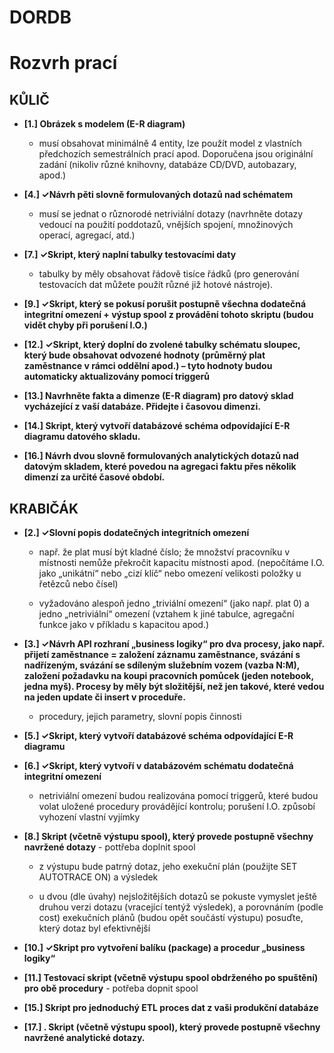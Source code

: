 # DORDB #


# Rozvrh prací #

## KŮLIČ ##
- **[1.] Obrázek s modelem (E-R diagram)**
	-  musí obsahovat minimálně 4 entity, lze použít model z vlastních předchozích
semestrálních prací apod. Doporučena jsou originální zadání (nikoliv různé knihovny,
databáze CD/DVD, autobazary, apod.)

- **[4.] ✓Návrh pěti slovně formulovaných dotazů nad schématem**
 
	- musí se jednat o různorodé
netriviální dotazy (navrhněte dotazy vedoucí na použití poddotazů, vnějších spojení,
množinových operací, agregací, atd.)

- **[7.] ✓Skript, který naplní tabulky testovacími daty**

	- tabulky by měly obsahovat řádově tisíce řádků
(pro generování testovacích dat můžete použít různé již hotové nástroje).

- **[9.] ✓Skript, který se pokusí porušit postupně všechna dodatečná integritní omezení + výstup spool z provádění tohoto skriptu (budou vidět chyby při porušení I.O.)**
- **[12.] ✓Skript, který doplní do zvolené tabulky schématu sloupec, který bude obsahovat odvozené hodnoty (průměrný plat zaměstnance v rámci oddělní apod.) – tyto hodnoty budou automaticky aktualizovány pomocí triggerů**
- **[13.] Navrhněte fakta a dimenze (E-R diagram) pro datový sklad vycházející z vaší databáze. Přidejte i časovou dimenzi.**
- **[14.]  Skript, který vytvoří databázové schéma odpovídající E-R diagramu datového skladu.**
- **[16.] Návrh dvou slovně formulovaných analytických dotazů nad datovým skladem, které povedou na agregaci faktu přes několik dimenzí za určité časové období.**


## KRABIČÁK ##
- **[2.] ✓Slovní popis dodatečných integritních omezení**

	- např. že plat musí být kladné číslo; že množství pracovníku v místnosti nemůže překročit kapacitu místnosti apod. (nepočítáme I.O. jako „unikátní“ nebo „cizí klíč“
nebo omezení velikosti položky u řetězců nebo čísel)

	- vyžadováno alespoň jedno „triviální omezení“ (jako např. plat 0) a jedno
„netriviální“ omezení (vztahem k jiné tabulce, agregační funkce jako v příkladu
s kapacitou apod.)
- **[3.] ✓Návrh API rozhraní „business logiky“ pro dva procesy, jako např. přijetí zaměstnance =
založení záznamu zaměstnance, svázání s nadřízeným, svázání se sdíleným služebním vozem
(vazba N:M), založení požadavku na koupi pracovních pomůcek (jeden notebook, jedna myš).
Procesy by měly být složitější, než jen takové, které vedou na jeden update či insert
v proceduře.**
	-  procedury, jejich parametry, slovní popis činnosti
- **[5.] ✓Skript, který vytvoří databázové schéma odpovídající E-R diagramu**
- **[6.] ✓Skript, který vytvoří v databázovém schématu dodatečná integritní omezení**
	- netriviální omezení budou realizována pomocí triggerů, které budou volat uložené
procedury provádějící kontrolu; porušení I.O. způsobí vyhození vlastní vyjímky
- **[8.] Skript (včetně výstupu spool), který provede postupně všechny navržené dotazy** - pottřeba doplnit spool
	- z výstupu bude patrný dotaz, jeho exekuční plán (použijte SET AUTOTRACE ON) a
výsledek

	- u dvou (dle úvahy) nejsložitějších dotazů se pokuste vymyslet ještě druhou verzi
dotazu (vracející tentýž výsledek), a porovnáním (podle cost) exekučních plánů
(budou opět součástí výstupu) posuďte, který dotaz byl efektivnější

- **[10.] ✓Skript pro vytvoření balíku (package) a procedur „business logiky“**
- **[11.] Testovací skript (včetně výstupu spool obdrženého po spuštění) pro obě procedury** - potřeba dopnit spool
- **[15.] Skript pro jednoduchý ETL proces dat z vaši produkční databáze**
- **[17.] . Skript (včetně výstupu spool), který provede postupně všechny navržené analytické dotazy.**
